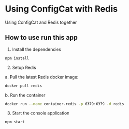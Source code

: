 # Using ConfigCat with Redis
Using ConfigCat and Redis together

## How to use run this app

1. Install the dependencies

```sh
npm install
```

2. Setup Redis

a. Pull the latest Redis docker image:

```sh
docker pull redis
```

b. Run the container

```sh
docker run --name container-redis -p 6379:6379 -d redis
```

3. Start the console application

```sh
npm start
```
